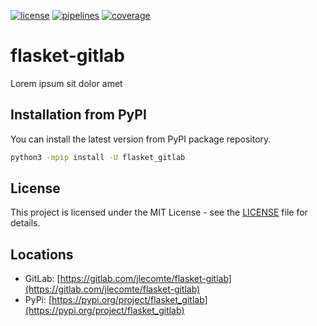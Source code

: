 [![license](https://img.shields.io/badge/license-MIT-brightgreen)](https://spdx.org/licenses/MIT.html)
[![pipelines](https://gitlab.com/jlecomte/flasket-gitlab/badges/master/pipeline.svg)](https://gitlab.com/jlecomte/flasket-gitlab/pipelines)
[![coverage](https://gitlab.com/jlecomte/flasket-gitlab/badges/master/coverage.svg)](https://jlecomte.gitlab.io/python/flasket_gitlab/coverage/index.html)

# flasket-gitlab

Lorem ipsum sit dolor amet

## Installation from PyPI

You can install the latest version from PyPI package repository.

~~~bash
python3 -mpip install -U flasket_gitlab
~~~

## License

This project is licensed under the MIT License - see the [LICENSE](LICENSE) file for details.

## Locations

  * GitLab: [https://gitlab.com/jlecomte/flasket-gitlab](https://gitlab.com/jlecomte/flasket-gitlab)
  * PyPi: [https://pypi.org/project/flasket_gitlab](https://pypi.org/project/flasket_gitlab)
